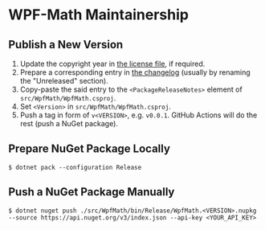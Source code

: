 WPF-Math Maintainership
=======================

Publish a New Version
---------------------

1. Update the copyright year in [the license file][license], if required.
2. Prepare a corresponding entry in [the changelog][changelog] (usually by renaming the "Unreleased" section).
3. Copy-paste the said entry to the `<PackageReleaseNotes>` element of `src/WpfMath/WpfMath.csproj`.
4. Set `<Version>` in `src/WpfMath/WpfMath.csproj`.
5. Push a tag in form of `v<VERSION>`, e.g. `v0.0.1`. GitHub Actions will do the rest (push a NuGet package).

Prepare NuGet Package Locally
-----------------------------

```console
$ dotnet pack --configuration Release
```

Push a NuGet Package Manually
-----------------------------

```console
$ dotnet nuget push ./src/WpfMath/bin/Release/WpfMath.<VERSION>.nupkg --source https://api.nuget.org/v3/index.json --api-key <YOUR_API_KEY>
```

[changelog]: ./CHANGELOG.md
[license]: ./LICENSE.md
